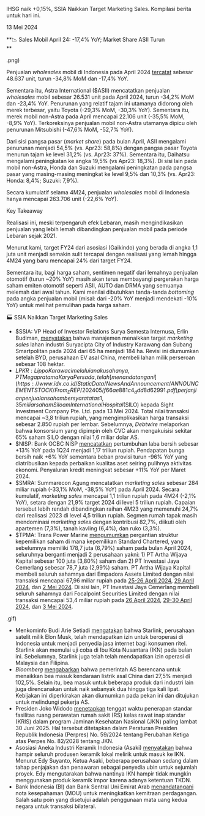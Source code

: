 IHSG naik +0,15%, SSIA Naikkan Target Marketing Sales. Kompilasi berita untuk hari ini.

13 Mei 2024

**📉 Sales Mobil April 24: -17,4% YoY; Market Share ASII Turun  
**

.png)

Penjualan _wholesales_ mobil di Indonesia pada April 2024 [tercatat](https://otomotif.bisnis.com/read/20240510/46/1764384/daftar-penjualan-mobil-terlaris-april-2024-pasar-domestik-masih-lesu) sebesar 48.637 unit, turun -34,8% MoM dan \-17,4% YoY.

Sementara itu, Astra International ($ASII) mencatatkan penjualan _wholesales_ mobil sebesar 26.531 unit pada April 2024, turun -34,2% MoM dan -23,4% YoY. Penurunan yang relatif tajam ini utamanya didorong oleh merek terbesar, yaitu Toyota (-29,3% MoM, -30,3% YoY). Sementara itu, merek mobil non-Astra pada April mencapai 22.106 unit (-35,5% MoM, -8,9% YoY). Terkoreksinya penjualan mobil non-Astra utamanya dipicu oleh penurunan Mitsubishi (-47,6% MoM, -52,7% YoY).

Dari sisi pangsa pasar (_market share_) pada bulan April, ASII mengalami penurunan menjadi 54,5% (vs. Apr23: 58,8%) dengan pangsa pasar Toyota menurun tajam ke level 31,2% (vs. Apr23: 37%). Sementara itu, Daihatsu mengalami peningkatan ke angka 19,5% (vs Apr23: 18,3%). Di sisi lain pada mobil non-Astra, Honda dan Suzuki mengalami peningkatan pada pangsa pasar yang masing-masing meningkat ke level 9,5% dan 10,3% (vs. Apr23: Honda: 8,4%; Suzuki: 7,9%).

Secara kumulatif selama 4M24, penjualan _wholesales_ mobil di Indonesia hanya mencapai 263.706 unit (-22,6% YoY).

Key Takeaway

Realisasi ini, meski terpengaruh efek Lebaran, masih mengindikasikan penjualan yang lebih lemah dibandingkan penjualan mobil pada periode Lebaran sejak 2021.

Menurut kami, target FY24 dari asosiasi (Gaikindo) yang berada di angka 1,1 juta unit menjadi semakin sulit tercapai dengan realisasi yang lemah hingga 4M24 yang baru mencapai 24% dari target FY24.

Sementara itu, bagi harga saham, sentimen negatif dari lemahnya penjualan otomotif (turun ~20% YoY) masih akan terus membayangi pergerakan harga saham emiten otomotif seperti ASII, AUTO dan DRMA yang semuanya melemah dari awal tahun. Kami menilai dibutuhkan tanda-tanda _bottoming_ pada angka penjualan mobil (misal: dari -20% YoY menjadi mendekati -10% YoY) untuk melihat pemulihan pada harga saham.

🏭 SSIA Naikkan Target Marketing Sales

- $SSIA: VP Head of Investor Relations Surya Semesta Internusa, Erlin Budiman, [menyatakan](https://epaper.bisnis.com/epaper/detail/page/138433/) bahwa manajemen menaikkan target _marketing sales_ lahan industri Suryacipta City of Industry Karawang dan Subang Smartpolitan pada 2024 dari 65 ha menjadi 184 ha. Revisi ini diumumkan setelah BYD, perusahaan EV asal China, membeli lahan milik perseroan sebesar 108 hektar.
- $LPKR: Lippo Karawaci melalui anak usahanya, PT Megapratama Karya Persada, telah [menandatangani](https://www.idx.co.id/StaticData/NewsAndAnnouncement/ANNOUNCEMENTSTOCK/From_EREP/202405/f66ae881c4_ddd8d62991.pdf) perjanjian penjualan saham bersyarat atas 1,35 miliar saham Siloam International Hospital ($SILO) kepada Sight Investment Company Pte. Ltd. pada 13 Mei 2024. Total nilai transaksi mencapai ~3,8 triliun rupiah, yang mengimplikasikan harga transaksi sebesar 2.850 rupiah per lembar. Sebelumnya, _Debtwire_ melaporkan bahwa konsorsium yang dipimpin oleh CVC akan mengakuisisi sekitar 65% saham SILO dengan nilai 1,6 miliar dolar AS.
- $NISP: Bank OCBC NISP [mencatatkan](https://emitennews.com/news/bank-ocbc-nisp-catat-laba-tumbuh-dua-digit-di-kuartal-i-2024#google_vignette) pertumbuhan laba bersih sebesar +13% YoY pada 1Q24 menjadi 1,17 triliun rupiah. Pendapatan bunga bersih naik +6% YoY sementara beban provisi turun -96% YoY yang diatribusikan kepada perbaikan kualitas aset seiring pulihnya aktivitas ekonomi. Penyaluran kredit meningkat sebesar +11% YoY per Maret 2024.
- $SMRA: Summarecon Agung mencatatkan _marketing sales_ sebesar 284 miliar rupiah (-33,1% MoM, -38,5% YoY) pada April 2024. Secara kumulatif, _marketing sales_ mencapai 1,1 triliun rupiah pada 4M24 (-2,1% YoY), setara dengan 21,9% target 2024 di level 5 triliun rupiah. Capaian tersebut lebih rendah dibandingkan raihan 4M23 yang memenuhi 24,7% dari realisasi 2023 di level 4,5 triliun rupiah. Segmen rumah tapak masih mendominasi _marketing sales_ dengan kontribusi 82,7%, diikuti oleh apartemen (7,3%), tanah kavling (6,4%), dan ruko (3,3%).
- $TPMA: Trans Power Marine [mengumumkan](https://www.idx.co.id/StaticData/NewsAndAnnouncement/ANNOUNCEMENTSTOCK/From_EREP/202405/dd9ec5afcf_5d7a3c918e.pdf) pergantian struktur kepemilikan saham di mana kepemilikan Standard Chartered, yang sebelumnya memiliki 178,7 juta (6,79%) saham pada bulan April 2024, seluruhnya berganti menjadi 2 perusahaan yakni: 1) PT Artha Wijaya Kapital sebesar 100 juta (3,80%) saham dan 2) PT Investasi Jaya Cemerlang sebesar 78,7 juta (2,99%) saham. PT Artha Wijaya Kapital membeli seluruh sahamnya dari Empadora Assets Limited dengan nilai transaksi mencapai 67,96 miliar rupiah pada [25-26 April 2024](https://www.idx.co.id/StaticData/NewsAndAnnouncement/ANNOUNCEMENTSTOCK/From_EREP/202405/2ea9862930_7417af289d.pdf), [29 April 2024](https://www.idx.co.id/StaticData/NewsAndAnnouncement/ANNOUNCEMENTSTOCK/From_EREP/202405/bf6df5af06_e0b70d700d.pdf), dan [2 Mei 2024](https://www.idx.co.id/StaticData/NewsAndAnnouncement/ANNOUNCEMENTSTOCK/From_EREP/202405/dabcc157bf_e8b1a6ec44.pdf). Di sisi lain, PT Investasi Jaya Cemerlang membeli seluruh sahamnya dari Focalpoint Securities Limited dengan nilai transaksi mencapai 53,4 miliar rupiah pada [26 April 2024](https://www.idx.co.id/StaticData/NewsAndAnnouncement/ANNOUNCEMENTSTOCK/From_EREP/202405/1047561e8d_a00d8efb43.pdf), [29-30 April 2024](https://www.idx.co.id/StaticData/NewsAndAnnouncement/ANNOUNCEMENTSTOCK/From_EREP/202405/a6d7bbe0f4_3e84e95312.pdf), dan [3 Mei 2024](https://www.idx.co.id/StaticData/NewsAndAnnouncement/ANNOUNCEMENTSTOCK/From_EREP/202405/3ab4357d04_d59994127e.pdf).

.gif)

- Menkominfo Budi Arie Setiadi [mengatakan](https://www.reuters.com/technology/space/spacexs-unit-starlink-secures-indonesia-operating-permit-2024-05-08/) bahwa Starlink, perusahaan satelit milik Elon Musk, telah mendapatkan izin untuk beroperasi di Indonesia untuk menjadi penyedia jasa internet bagi konsumen ritel. Starlink akan memulai uji coba di Ibu Kota Nusantara (IKN) pada bulan ini. Sebelumnya, Starlink juga telah telah mendapatkan izin operasi di Malaysia dan Filipina.
- _Bloomberg_ [mengabarkan](https://www.bnnbloomberg.ca/biden-s-china-tariffs-salvo-to-range-from-doubling-to-quadruple-1.2071909) bahwa pemerintah AS berencana untuk menaikkan bea masuk kendaraan listrik asal China dari 27,5% menjadi 102,5%. Selain itu, bea masuk untuk beberapa produk dari industri lain juga direncanakan untuk naik sebanyak dua hingga tiga kali lipat. Kebijakan ini diperkirakan akan diumumkan pada pekan ini dan ditujukan untuk melindungi pekerja AS.
- Presiden Joko Widodo [menetapkan](https://epaper.bisnis.com/epaper/detail/page/138435/) tenggat waktu penerapan standar fasilitas ruang perawatan rumah sakit (RS) kelas rawat inap standar (KRIS) dalam program Jaminan Kesehatan Nasional (JKN) paling lambat 30 Juni 2025. Hal tersebut ditetapkan dalam Peraturan Presiden Republik Indonesia (Perpres) No. 59/2024 tentang Perubahan Ketiga atas Perpes No. 82/2028 tentang JKN.
- Asosiasi Aneka Industri Keramik Indonesia (Asaki) [menyatakan](https://insight.kontan.co.id/news/produsen-kemarik-incar-pasar-ubin-di-ikn) bahwa hampir seluruh produsen keramik lokal melirik untuk masuk ke IKN. Menurut Edy Suyanto, Ketua Asaki, beberapa perusahaan sedang dalam tahap penjajakan dan penawaran sebagai penyedia ubin untuk sejumlah proyek. Edy mengutarakan bahwa nantinya IKN hampir tidak mungkin menggunakan produk keramik impor karena adanya ketentuan TKDN.
- Bank Indonesia (BI) dan Bank Sentral Uni Emirat Arab [menandatangani](https://epaper.investor.id/files/2024/05/13/7751150e01a747677fa7e39e427338a9.html) nota kesepahaman (MOU) untuk meningkatkan kemitraan perdagangan. Salah satu poin yang disetujui adalah penggunaan mata uang kedua negara untuk transaksi bilateral.
